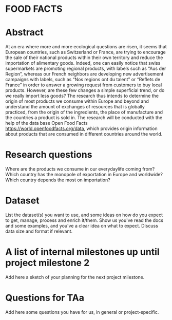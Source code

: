 # FOOD FACTS

# Abstract
At an era where more and more ecological questions are risen, it seems that European countries, such as Switzerland or France, are trying to encourage the sale of their national products within their own territory and reduce the importation of alimentary goods. Indeed, one can easily notice that swiss supermarkets are promoting regional products, with labels such as “Aus der Region”, whereas our French neighbors are developing new advertisement campaigns with labels, such as “Nos regions ont du talent” or “Reflets de France” in order to answer a growing request from customers to buy local products. However, are these few changes a simple superficial trend, or do we really import less goods? The research thus intends to determine the origin of most products we consume within Europe and beyond and understand the amount of exchanges of resources that is globally practiced, from the origin of the ingredients, the place of manufacture and the countries a product is sold in. The research will be conducted with the help of the data base Open Food Facts https://world.openfoodfacts.org/data, which provides origin information about products that are consumed in different countries around the world.


# Research questions
Where are the products we consume in our everydaylife coming from?
Which country has the monopole of exportation in Europe and worldwide?
Which country depends the most on importation?

# Dataset
List the dataset(s) you want to use, and some ideas on how do you expect to get, manage, process and enrich it/them. Show us you've read the docs and some examples, and you've a clear idea on what to expect. Discuss data size and format if relevant.

# A list of internal milestones up until project milestone 2
Add here a sketch of your planning for the next project milestone.

# Questions for TAa
Add here some questions you have for us, in general or project-specific.
